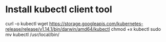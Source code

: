 # Install kubectl client tool

curl -o kubectl wget https://storage.googleapis.com/kubernetes-release/release/v1.14.1/bin/darwin/amd64/kubectl
chmod +x kubectl
sudo mv kubectl /usr/local/bin/
